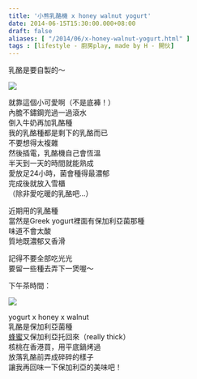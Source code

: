 ```yaml
---
title: '小熊乳酪機 x honey walnut yogurt'
date: 2014-06-15T15:30:00.000+08:00
draft: false
aliases: [ "/2014/06/x-honey-walnut-yogurt.html" ]
tags : [lifestyle - 廚房play, made by H - 開伙]
---
```


乳酪是要自製的～  

![](/images/yogurtmachine.jpg)

就靠這個小可愛啊（不是底褲！）  
內膽不鏽鋼兜過一過滾水  
倒入牛奶再加乳酪種  
我的乳酪種都是剩下的乳酪而已  
不要想得太複雜  
然後插電，乳酪機自己會恆溫  
半天到一天的時間就能熟成  
愛放足24小時，菌會種得最濃郁  
完成後就放入雪櫃  
（除非愛吃暖的乳酪吧...）  
  
近期用的乳酪種  
當然是Greek yogurt裡面有保加利亞菌那種  
味道不會太酸  
質地既濃郁又香滑  
  
記得不要全部吃光光  
要留一些種去弄下一煲喔～  
  
下午茶時間：  

![](/images/homemadeyogurt.jpg)

yogurt x honey x walnut  
乳酪是保加利亞菌種  
[蜂蜜](https://hidie.net/med/)又保加利亞托回來（really thick）  
核桃在香港買，用平底鍋烤過  
放落乳酪前弄成碎碎的樣子  
讓我再回味一下保加利亞的美味吧！

